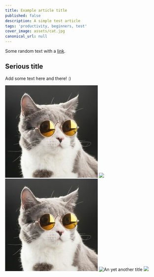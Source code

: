 ```yaml
---
title: Example article title
published: false
description: A simple test article
tags: 'productivity, beginners, test'
cover_image: assets/cat.jpg
canonical_url: null
---
```


Some random text with a [link](https://code.visualstudio.com).

## Serious title

Add some text here and there! :)

![and some pictures](./assets/cat.jpg)
![ ](/assets/cat.jpg)
![](assets/cat.jpg 'With a title' )
![](oups/../cat.jpg "An yet another title")
![  ](hhttps://avatars1.githubusercontent.com/u/593151?s=60&u=1c9af313e0b0d4cd7a1c4a20f309357054b28677&v=4  )
